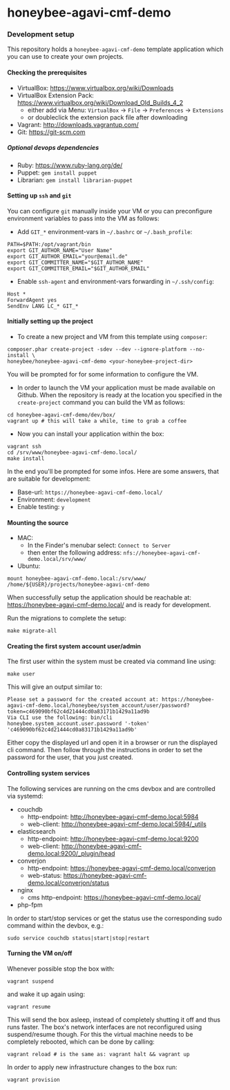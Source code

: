 # honeybee-agavi-cmf-demo

### Development setup

This repository holds a `honeybee-agavi-cmf-demo` template application which you can use to create your own projects.

#### Checking the prerequisites

* VirtualBox: https://www.virtualbox.org/wiki/Downloads
* VirtualBox Extension Pack: https://www.virtualbox.org/wiki/Download_Old_Builds_4_2
    * either add via Menu: `VirtualBox` -> `File` -> `Preferences` -> `Extensions`
    * or doubleclick the extension pack file after downloading
* Vagrant: http://downloads.vagrantup.com/
* Git: https://git-scm.com

##### Optional devops dependencies

* Ruby: https://www.ruby-lang.org/de/
* Puppet: `gem install puppet`
* Librarian: `gem install librarian-puppet`

#### Setting up `ssh` and `git`

You can configure `git` manually inside your VM or you can preconfigure environment variables to pass into the VM as follows:

* Add `GIT_*` environment-vars in `~/.bashrc` or `~/.bash_profile`:
```shell
PATH=$PATH:/opt/vagrant/bin
export GIT_AUTHOR_NAME="User Name"
export GIT_AUTHOR_EMAIL="your@email.de"
export GIT_COMMITTER_NAME="$GIT_AUTHOR_NAME"
export GIT_COMMITTER_EMAIL="$GIT_AUTHOR_EMAIL"
```

* Enable `ssh-agent` and environment-vars forwarding in `~/.ssh/config`:
```shell
Host *
ForwardAgent yes
SendEnv LANG LC_* GIT_*
```

#### Initially setting up the project

* To create a new project and VM from this template using `composer`:
```shell
composer.phar create-project -sdev --dev --ignore-platform --no-install \
honeybee/honeybee-agavi-cmf-demo <your-honeybee-project-dir>
```
You will be prompted for for some information to configure the VM.

* In order to launch the VM your application must be made available on Github. When the repository is ready at the location you specified in the `create-project` command you can build the VM as follows:
```shell
cd honeybee-agavi-cmf-demo/dev/box/
vagrant up # this will take a while, time to grab a coffee
```

* Now you can install your application within the box:
```shell
vagrant ssh
cd /srv/www/honeybee-agavi-cmf-demo.local/
make install
```

In the end you'll be prompted for some infos. Here are some answers, that are suitable for development:

* Base-url: `https://honeybee-agavi-cmf-demo.local/`
* Environment: `development`
* Enable testing: `y`

#### Mounting the source

* MAC:
    * In the Finder's menubar select: `Connect to Server`
    * then enter the following address: `nfs://honeybee-agavi-cmf-demo.local/srv/www/`
* Ubuntu:
```shell
mount honeybee-agavi-cmf-demo.local:/srv/www/ /home/${USER}/projects/honeybee-agavi-cmf-demo
```

When successfully setup the application should be reachable at: https://honeybee-agavi-cmf-demo.local/
and is ready for development. 

Run the migrations to complete the setup:
```shell
make migrate-all
```

#### Creating the first system account user/admin

The first user within the system must be created via command line using:
```shell
make user
```

This will give an output similar to:
```
Please set a password for the created account at: https://honeybee-agavi-cmf-demo.local/honeybee/system_account/user/password?token=c469090bf62c4d21444cd0a83171b1429a11ad9b
Via CLI use the following: bin/cli honeybee.system_account.user.password '-token' 'c469090bf62c4d21444cd0a83171b1429a11ad9b'
```

Either copy the displayed url and open it in a browser or run the displayed cli command. Then follow through the instructions in order to set the password for the user, that you just created.

#### Controlling system services

The following services are running on the cms devbox and are controlled via systemd:

* couchdb
    * http-endpoint: http://honeybee-agavi-cmf-demo.local:5984
    * web-client: http://honeybee-agavi-cmf-demo.local:5984/_utils
* elasticsearch
    * http-endpoint: http://honeybee-agavi-cmf-demo.local:9200
    * web-client: http://honeybee-agavi-cmf-demo.local:9200/_plugin/head
* converjon
    * http-endpoint: https://honeybee-agavi-cmf-demo.local/converjon
    * web-status: https://honeybee-agavi-cmf-demo.local/converjon/status
* nginx
    * cms http-endpoint: https://honeybee-agavi-cmf-demo.local/
* php-fpm

In order to start/stop services or get the status use the corresponding sudo command within the devbox, e.g.:
```shell
sudo service couchdb status|start|stop|restart
```

#### Turning the VM on/off

Whenever possible stop the box with:
```shell
vagrant suspend
```
and wake it up again using:
```shell
vagrant resume
```
This will send the box asleep, instead of completely shutting it off and thus runs faster.
The box's network interfaces are not reconfigured using suspend/resume though.
For this the virtual machine needs to be completely rebooted, which can be done by calling:
```shell
vagrant reload # is the same as: vagrant halt && vagrant up
```

In order to apply new infrastructure changes to the box run:
```shell
vagrant provision
```
